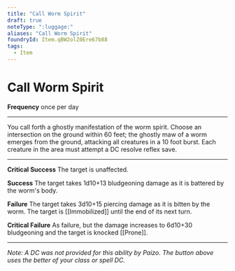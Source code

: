 ```yaml
---
title: "Call Worm Spirit"
draft: true
noteType: ":luggage:"
aliases: "Call Worm Spirit"
foundryId: Item.qBW2olZ0Ere67b88
tags:
  - Item
---
```


# Call Worm Spirit

**Frequency** once per day

* * *

You call forth a ghostly manifestation of the worm spirit. Choose an intersection on the ground within 60 feet; the ghostly maw of a worm emerges from the ground, attacking all creatures in a 10 foot burst. Each creature in the area must attempt a DC resolve reflex save.

* * *

**Critical Success** The target is unaffected.

**Success** The target takes 1d10+13 bludgeoning damage as it is battered by the worm's body.

**Failure** The target takes 3d10+15 piercing damage as it is bitten by the worm. The target is [[Immobilized]] until the end of its next turn.

**Critical Failure** As failure, but the damage increases to 6d10+30 bludgeoning and the target is knocked [[Prone]].

* * *

_Note: A DC was not provided for this ability by Paizo. The button above uses the better of your class or spell DC._
